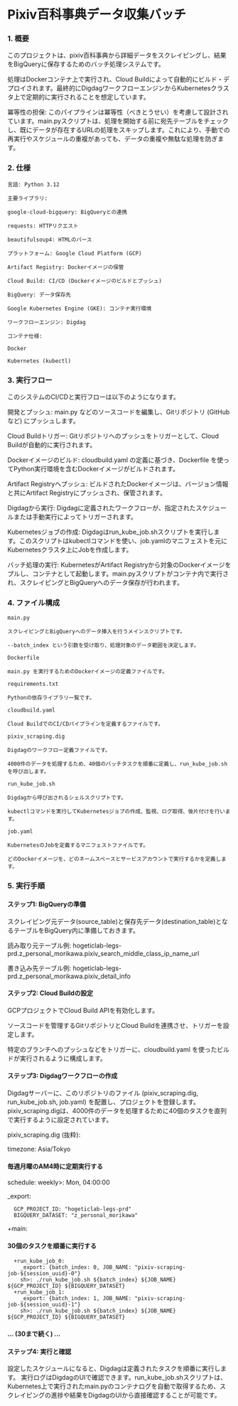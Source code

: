 # Pixiv百科事典データ収集バッチ
### 1. 概要
このプロジェクトは、pixiv百科事典から詳細データをスクレイピングし、結果をBigQueryに保存するためのバッチ処理システムです。

処理はDockerコンテナ上で実行され、Cloud Buildによって自動的にビルド・デプロイされます。最終的にDigdagワークフローエンジンからKubernetesクラスタ上で定期的に実行されることを想定しています。

冪等性の担保: このパイプラインは冪等性（べきとうせい）を考慮して設計されています。main.pyスクリプトは、処理を開始する前に宛先テーブルをチェックし、既にデータが存在するURLの処理をスキップします。これにより、手動での再実行やスケジュールの重複があっても、データの重複や無駄な処理を防ぎます。

### 2. 仕様
```
言語: Python 3.12

主要ライブラリ:

google-cloud-bigquery: BigQueryとの連携

requests: HTTPリクエスト

beautifulsoup4: HTMLのパース

プラットフォーム: Google Cloud Platform (GCP)

Artifact Registry: Dockerイメージの保管

Cloud Build: CI/CD (Dockerイメージのビルドとプッシュ)

BigQuery: データ保存先

Google Kubernetes Engine (GKE): コンテナ実行環境

ワークフローエンジン: Digdag

コンテナ仕様:

Docker

Kubernetes (kubectl)
```

### 3. 実行フロー
このシステムのCI/CDと実行フローは以下のようになります。

開発とプッシュ: main.py などのソースコードを編集し、Gitリポジトリ (GitHubなど) にプッシュします。

Cloud Buildトリガー: Gitリポジトリへのプッシュをトリガーとして、Cloud Buildが自動的に実行されます。

Dockerイメージのビルド: cloudbuild.yaml の定義に基づき、Dockerfile を使ってPython実行環境を含むDockerイメージがビルドされます。

Artifact Registryへプッシュ: ビルドされたDockerイメージは、バージョン情報と共にArtifact Registryにプッシュされ、保管されます。

Digdagから実行: Digdagに定義されたワークフローが、指定されたスケジュールまたは手動実行によってトリガーされます。

Kubernetesジョブの作成: Digdagはrun_kube_job.shスクリプトを実行します。このスクリプトはkubectlコマンドを使い、job.yamlのマニフェストを元にKubernetesクラスタ上にJobを作成します。

バッチ処理の実行: KubernetesがArtifact Registryから対象のDockerイメージをプルし、コンテナとして起動します。main.pyスクリプトがコンテナ内で実行され、スクレイピングとBigQueryへのデータ保存が行われます。

### 4. ファイル構成
```
main.py

スクレイピングとBigQueryへのデータ挿入を行うメインスクリプトです。

--batch_index という引数を受け取り、処理対象のデータ範囲を決定します。

Dockerfile

main.py を実行するためのDockerイメージの定義ファイルです。

requirements.txt

Pythonの依存ライブラリ一覧です。

cloudbuild.yaml

Cloud BuildでのCI/CDパイプラインを定義するファイルです。

pixiv_scraping.dig

Digdagのワークフロー定義ファイルです。

4000件のデータを処理するため、40個のバッチタスクを順番に定義し、run_kube_job.shを呼び出します。

run_kube_job.sh

Digdagから呼び出されるシェルスクリプトです。

kubectlコマンドを実行してKubernetesジョブの作成、監視、ログ取得、後片付けを行います。

job.yaml

KubernetesのJobを定義するマニフェストファイルです。

どのDockerイメージを、どのネームスペースとサービスアカウントで実行するかを定義します。
```

### 5. 実行手順
#### ステップ1: BigQueryの準備
スクレイピング元データ(source_table)と保存先データ(destination_table)となるテーブルをBigQuery内に準備しておきます。

読み取り元テーブル例: hogeticlab-legs-prd.z_personal_morikawa.pixiv_search_middle_class_ip_name_url

書き込み先テーブル例: hogeticlab-legs-prd.z_personal_morikawa.pixiv_detail_info

#### ステップ2: Cloud Buildの設定
GCPプロジェクトでCloud Build APIを有効化します。

ソースコードを管理するGitリポジトリとCloud Buildを連携させ、トリガーを設定します。

特定のブランチへのプッシュなどをトリガーに、cloudbuild.yaml を使ったビルドが実行されるように構成します。

#### ステップ3: Digdagワークフローの作成
Digdagサーバーに、このリポジトリのファイル (pixiv_scraping.dig, run_kube_job.sh, job.yaml) を配置し、プロジェクトを登録します。pixiv_scraping.digは、4000件のデータを処理するために40個のタスクを直列で実行するように設定されています。

pixiv_scraping.dig (抜粋):

timezone: Asia/Tokyo

#### 毎週月曜のAM4時に定期実行する
schedule:
  weekly>: Mon, 04:00:00

_export:
```
  GCP_PROJECT_ID: "hogeticlab-legs-prd"
  BIGQUERY_DATASET: "z_personal_morikawa"
```

+main:
  #### 30個のタスクを順番に実行する
```
  +run_kube_job_0:
    _export: {batch_index: 0, JOB_NAME: "pixiv-scraping-job-${session_uuid}-0"}
    sh>: ./run_kube_job.sh ${batch_index} ${JOB_NAME} ${GCP_PROJECT_ID} ${BIGQUERY_DATASET}
  +run_kube_job_1:
    _export: {batch_index: 1, JOB_NAME: "pixiv-scraping-job-${session_uuid}-1"}
    sh>: ./run_kube_job.sh ${batch_index} ${JOB_NAME} ${GCP_PROJECT_ID} ${BIGQUERY_DATASET}
```
  #### ... (30まで続く) ...

#### ステップ4: 実行と確認
設定したスケジュールになると、Digdagは定義されたタスクを順番に実行します。
実行ログはDigdagのUIで確認できます。run_kube_job.shスクリプトは、Kubernetes上で実行されたmain.pyのコンテナログを自動で取得するため、スクレイピングの進捗や結果をDigdagのUIから直接確認することが可能です。
